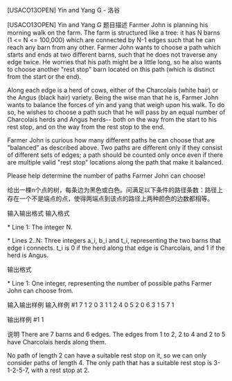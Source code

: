



[USACO13OPEN] Yin and Yang G - 洛谷














[USACO13OPEN] Yin and Yang G
题目描述
Farmer John is planning his morning walk on the farm. The farm is structured like a tree: it has N barns (1 <= N <= 100,000) which are connected by N-1 edges such that he can reach any barn from any other. Farmer John wants to choose a path which starts and ends at two different barns, such that he does not traverse any edge twice. He worries that his path might be a little long, so he also wants to choose another "rest stop" barn located on this path (which is distinct from the start or the end).

Along each edge is a herd of cows, either of the Charcolais (white hair) or the Angus (black hair) variety. Being the wise man that he is, Farmer John wants to balance the forces of yin and yang that weigh upon his walk. To do so, he wishes to choose a path such that he will pass by an equal number of Charcolais herds and Angus herds-- both on the way from the start to his rest stop, and on the way from the rest stop to the end.

Farmer John is curious how many different paths he can choose that are "balanced" as described above.  Two paths are different only if they consist of different sets of edges; a path should be counted only once even if there are multiple valid "rest stop" locations along the path that make it balanced.

Please help determine the number of paths Farmer John can choose!

给出一棵n个点的树，每条边为黑色或白色。问满足以下条件的路径条数：路径上存在一个不是端点的点，使得两端点到该点的路径上两种颜色的边数都相等。

输入输出格式
输入格式

\* Line 1: The integer N.

\* Lines 2..N: Three integers a\_i, b\_i and t\_i, representing the two barns that edge i connects. t\_i is 0 if the herd along that edge is Charcolais, and 1 if the  herd is Angus.

输出格式

\* Line 1: One integer, representing the number of possible paths Farmer John can choose from.

输入输出样例
输入样例 #1
7 
1 2 0 
3 1 1 
2 4 0 
5 2 0 
6 3 1 
5 7 1 

输出样例 #1
1 

说明
There are 7 barns and 6 edges. The edges from 1 to 2, 2 to 4 and 2 to 5 have Charcolais herds along them.


No path of length 2 can have a suitable rest stop on it, so we can only consider paths of length 4. The only path that has a suitable rest stop is 3-1-2-5-7, with a rest stop at 2.







